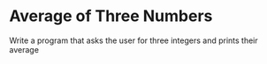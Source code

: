
# Average of Three Numbers

Write a program that asks the user for three integers and prints their average
